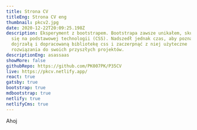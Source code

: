 ```yaml
---
title: Strona CV
titleEng: Strona CV eng
thumbnail: pkcv2.jpg
date: 2020-12-22T20:09:25.198Z
description: Eksperyment z bootstrapem. Bootstrapa zawsze unikałem, skupiając
  się na podstawowej technologii (CSS). Nadszedł jednak czas, aby poznać gotową,
  dojrzałą i dopracowaną bibliotekę css i zaczerpnąć z niej użyteczne
  rozwiązania do swoich przyszłych projektów.
descriptionEng: asassaas
showMore: false
githubRepo: https://github.com/PK007PK/P35CV
live: https://pkcv.netlify.app/
react: true
gatsby: true
bootstrap: true
mdbootstrap: true
netlify: true
netlifyCms: true
---
```


Ahoj
